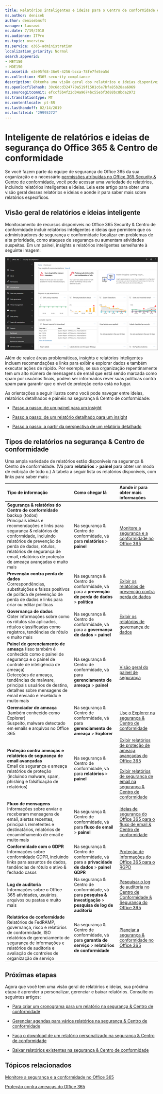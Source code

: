 ```yaml
---
title: Relatórios inteligentes e ideias para o Centro de conformidade do & de segurança do Office 365
ms.author: deniseb
author: denisebmsft
manager: laurawi
ms.date: 7/19/2018
ms.audience: ITPro
ms.topic: overview
ms.service: o365-administration
localization_priority: Normal
search.appverid:
- MET150
- MOE150
ms.assetid: e3e95f68-36e9-4256-bcca-78fe7fe5ea5d
ms.collection: M365-security-compliance
description: Obtenha uma visão geral dos relatórios e ideias disponíveis na segurança &amp; Centro de conformidade.
ms.openlocfilehash: 30c6dcd324770a519f1501c6e7bfa85b28aa6969
ms.sourcegitcommit: efccf5b4f22d34a9674bc55ebf3d88bc8bda2972
ms.translationtype: MT
ms.contentlocale: pt-BR
ms.lasthandoff: 02/14/2019
ms.locfileid: "29995272"
---
```

# <a name="smart-reports-and-insights-in-the-office-365-security-amp-compliance-center"></a>Inteligente de relatórios e ideias de segurança do Office 365 &amp; Centro de conformidade

Se você fazem parte da equipe de segurança do Office 365 da sua organização e o necessário [permissões atribuídas no Office 365 Security &amp; Centro de conformidade](permissions-in-the-security-and-compliance-center.md), você pode acessar uma variedade de relatórios, incluindo relatórios inteligentes e ideias. Leia este artigo para obter uma visão geral desses relatórios e ideias e aonde ir para saber mais sobre relatórios específicos.
      
## <a name="smart-reports-and-insights-overview"></a>Visão geral de relatórios e ideias inteligente

Monitoramento de recursos disponíveis no Office 365 Security &amp; Centro de conformidade incluir relatórios inteligentes e ideias que permitem que os administradores de segurança e conformidade focalizar em problemas de alta prioridade, como ataques de segurança ou aumentam atividades suspeitas. Em um painel, insights e relatórios inteligentes semelhante à seguinte imagem:
  
![Na segurança &amp; Centro de conformidade, escolha relatórios \> painel](media/2a668c3d-3fa3-4e37-8149-46989b33ae8c.png)
  
Além de realce áreas problemáticas, insights e relatórios inteligentes incluem recomendações e links para exibir e explorar dados e também executar ações de rápido. Por exemplo, se sua organização repentinamente tem um alto número de mensagens de email que está sendo marcada como spam por usuários finais, podem ser informados rever suas políticas contra spam para garantir que o nível de proteção certo está no lugar.
  
As orientações a seguir ilustra como você pode navegar entre ideias, relatórios detalhados e painéis na segurança &amp; Centro de conformidade:
  
- [Passo a passo: de um painel para um insight](from-a-dashboard-to-an-insight.md)
    
- [Passo a passo: de um relatório detalhado para um insight](from-a-detailed-report-to-an-insight.md)
    
- [Passo a passo: a partir da perspectiva de um relatório detalhado](from-an-insight-to-a-detailed-report.md)
    
## <a name="types-of-reports-in-the-security-amp-compliance-center"></a>Tipos de relatórios na segurança &amp; Centro de conformidade

Uma ampla variedade de relatórios estão disponíveis na segurança &amp; Centro de conformidade. (Vá para **relatórios** \> **painel** para obter um modo de exibição de todo o.) A tabela a seguir lista os relatórios disponíveis, com links para saber mais: 
  
|**Tipo de informação**|**Como chegar lá**|**Aonde ir para obter mais informações**|
|:-----|:-----|:-----|
|**Segurança &amp; relatórios do Centro de conformidade** backup (todos)  <br/> Principais ideias e recomendações e links para segurança &amp; relatórios de conformidade, incluindo relatórios de prevenção de perda de dados, rótulos, relatórios de segurança de email, relatórios de proteção de ameaça avançadas e muito mais  <br/> |Na segurança &amp; Centro de conformidade, vá para **relatórios** \> **painel** <br/> |[Monitore a segurança e a conformidade no Office 365](monitor-security-and-compliance.md) <br/> |
|**Prevenção contra perda de dados** <br/> Correspondências, substituições e falsos positivos de política de prevenção de perda de dados e links para criar ou editar políticas  <br/> |Na segurança &amp; Centro de conformidade, vá para a **prevenção de perda de dados** \> **política** <br/> |[Exibir os relatórios de prevenção contra perda de dados](view-the-dlp-reports.md) <br/> |
|**Governança de dados** <br/> Obter informações sobre como os rótulos são aplicados, rótulos classificadas como registros, tendências de rótulo e muito mais  <br/> |Na segurança &amp; Centro de conformidade, vá para a **governança de dados** \> **painel** <br/> |[Exibir os relatórios de governança de dados](view-the-data-governance-reports.md) <br/> |
|**Painel de gerenciamento de ameaça** (Isso também é conhecido como o painel de segurança e o painel de controle de inteligência de ameaça)  <br/> Detecções de ameaça, tendências de malware, principais usuários de destino, detalhes sobre mensagens de email enviado e recebido e muito mais  <br/> |Na segurança &amp; Centro de conformidade, vá para **gerenciamento de ameaça** \> **painel** <br/> |[Visão geral do painel de segurança](security-dashboard.md) <br/> |
|**Gerenciador de ameaça** (também conhecido como Explorer)  <br/> Suspeito, malware detectado em emails e arquivos no Office 365  <br/> |Na segurança &amp; Centro de conformidade, vá para **gerenciamento de ameaça** \> **Explorer** <br/> |[Use o Explorer na segurança &amp; Centro de conformidade](use-explorer-in-security-and-compliance.md) <br/> |
|**Proteção contra ameaças e relatórios de segurança de email avançadas** <br/> Email de segurança e ameaça relatórios de proteção (incluindo malware, spam, phishing e falsificação de relatórios)  <br/> |Na segurança &amp; Centro de conformidade, vá para **relatórios** \> **painel** <br/> |[Exibir relatórios de proteção de ameaça avançadas do Office 365](view-reports-for-atp.md) <br/><br/> [Exibir relatórios de segurança de email na segurança &amp; Centro de conformidade](view-email-security-reports.md) <br/> |
|**Fluxo de mensagens** <br/> Informações sobre enviar e receberam mensagens de email, alertas recentes, principais remetentes e destinatários, relatórios de encaminhamento de email e muito mais  <br/> |Na segurança &amp; Centro de conformidade, vá para **fluxo de email** \> **painel** <br/> |[Ideias de segurança do Office 365 para o fluxo de email &amp; Centro de conformidade](https://support.office.com/article/beb6acaa-6016-4d54-ba7e-3d6d035e2b46.aspx) <br/> |
|**Conformidade com o GDPR** <br/> Informações sobre conformidade GDPR, incluindo links para assuntos de dados, tendências de rótulo e ativo &amp; fechado casos  <br/> |Na segurança &amp; Centro de conformidade, vá para a **privacidade de dados** \> **painel GDPR** <br/> |[Proteção de Informações do Office 365 para o RGPD](https://docs.microsoft.com/office365/enterprise/office-365-information-protection-for-gdpr) <br/> |
|**Log de auditoria** <br/> Informações sobre o Office 365 atividades, usuários, arquivos ou pastas e muito mais  <br/> |Na segurança &amp; Centro de conformidade, vá para **pesquisa &amp; investigação** \> **pesquisa de log de auditoria** <br/> |[Pesquisar o log de auditoria no Centro de Conformidade &amp; Segurança do Office 365](search-the-audit-log-in-security-and-compliance.md) <br/> |
|**Relatórios de conformidade** <br/> Relatórios de FedRAMP, governança, risco e relatórios de conformidade, ISO relatórios de gerenciamento de segurança de informações e relatórios de auditoria e avaliação de controles de organização de serviço  <br/> |Na segurança &amp; Centro de conformidade, vá para **garantia de serviço** \> **relatórios de conformidade** <br/> |[Planejar a segurança &amp; conformidade no Office 365](plan-for-security-and-compliance.md) <br/> |
  
## <a name="next-steps"></a>Próximas etapas

Agora que você tem uma visão geral de relatórios e ideias, sua próxima etapa é aprender a personalizar, gerenciar e baixar relatórios. Consulte os seguintes artigos:
  
- [Para criar um cronograma para um relatório na segurança &amp; Centro de conformidade](create-a-schedule-for-a-report.md)
    
- [Gerenciar agendas para vários relatórios na segurança &amp; Centro de conformidade](manage-schedules-for-multiple-reports.md)
    
- [Faça o download de um relatório personalizado na segurança &amp; Centro de conformidade](set-up-and-download-a-custom-report.md)
    
- [Baixar relatórios existentes na segurança &amp; Centro de conformidade](download-existing-reports.md)
    
## <a name="related-topics"></a>Tópicos relacionados

[Monitore a segurança e a conformidade no Office 365](monitor-security-and-compliance.md)
  
[Proteção contra ameaças do Office 365](protect-against-threats.md)
  

